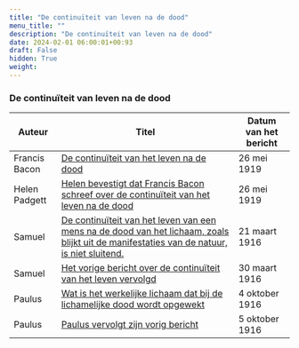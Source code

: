 ```yaml
---
title: "De continuïteit van leven na de dood"
menu_title: ""
description: "De continuïteit van leven na de dood"
date: 2024-02-01 06:00:01+00:93
draft: False
hidden: True
weight:
---
```

### De continuïteit van leven na de dood

**Auteur** | **Titel** | **Datum van het bericht**
---|---|---
Francis Bacon | [De continuïteit van het leven na de dood](/1-nl-padgett-messages/1-4-nl-padgett-messages-by-date/1-4-7-nl-padgett-messages-1919/nl-1919-5-26-1-jep-francis-bacon/) | 26 mei 1919
Helen Padgett | [Helen bevestigt dat Francis Bacon schreef over de continuïteit van het leven na de dood](/1-nl-padgett-messages/1-4-nl-padgett-messages-by-date/1-4-7-nl-padgett-messages-1919/nl-1919-5-26-2-jep-helen-padgett/) | 26 mei 1919
Samuel | [De continuïteit van het leven van een mens na de dood van het lichaam, zoals blijkt uit de manifestaties van de natuur, is niet sluitend.](/1-nl-padgett-messages/1-4-nl-padgett-messages-by-date/1-4-4-nl-padgett-messages-1916/nl-1916-3-21-1-jep-samuel/) | 21 maart 1916
Samuel | [Het vorige bericht over de continuïteit van het leven vervolgd](/1-nl-padgett-messages/1-4-nl-padgett-messages-by-date/1-4-4-nl-padgett-messages-1916/nl-1916-3-30-1-jep-samuel/) | 30 maart 1916
Paulus | [Wat is het werkelijke lichaam dat bij de lichamelijke dood wordt opgewekt](/1-nl-padgett-messages/1-4-nl-padgett-messages-by-date/1-4-4-nl-padgett-messages-1916/nl-1916-10-4-1-jep-st-paul/) | 4 oktober 1916
Paulus | [Paulus vervolgt zijn vorig bericht](/1-nl-padgett-messages/1-4-nl-padgett-messages-by-date/1-4-4-nl-padgett-messages-1916/nl-1916-10-5-1-jep-st-paul/) | 5 oktober 1916

